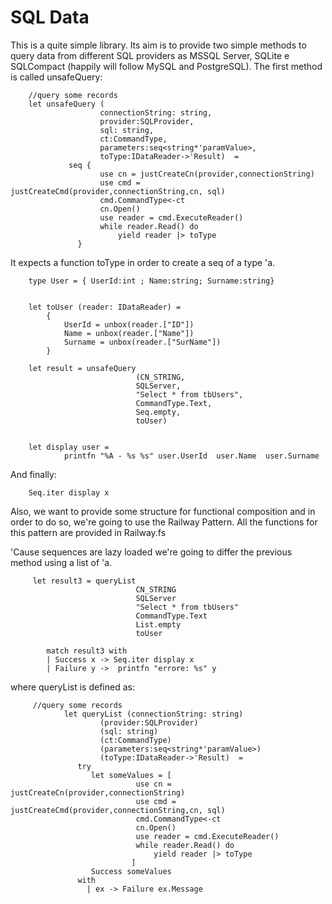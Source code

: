 # SQL Data #

This is a quite simple library. Its aim is to provide two simple methods to query data from different SQL providers as MSSQL Server, SQLite e SQLCompact (happily will follow MySQL and PostgreSQL).
The first method is called unsafeQuery:

        //query some records
        let unsafeQuery (
                        connectionString: string,
                        provider:SQLProvider,
                        sql: string,
                        ct:CommandType,
                        parameters:seq<string*'paramValue>,
                        toType:IDataReader->'Result)  = 
                 seq { 
                        use cn = justCreateCn(provider,connectionString)
                        use cmd = justCreateCmd(provider,connectionString,cn, sql)  
                        cmd.CommandType<-ct 
                        cn.Open()
                        use reader = cmd.ExecuteReader()
                        while reader.Read() do
                            yield reader |> toType
                   }

It expects a function toType in order to create a seq of a type 'a.

		type User = { UserId:int ; Name:string; Surname:string}


		let toUser (reader: IDataReader) =
		    { 
		        UserId = unbox(reader.["ID"])
		        Name = unbox(reader.["Name"])
		        Surname = unbox(reader.["SurName"])
		    } 

		let result = unsafeQuery 
		                        (CN_STRING, 
		                        SQLServer,
		                        "Select * from tbUsers",
		                        CommandType.Text, 
		                        Seq.empty, 
		                        toUser)


	    let display user =
	            printfn "%A - %s %s" user.UserId  user.Name  user.Surname

And finally:

		Seq.iter display x

Also, we want to provide some structure for functional composition and in order to do so, we're going to use the Railway Pattern. All the functions for this pattern are provided in Railway.fs

'Cause sequences are lazy loaded we're going to differ the previous method using a list of 'a.


		 let result3 = queryList 
		                        CN_STRING 
		                        SQLServer 
		                        "Select * from tbUsers" 
		                        CommandType.Text 
		                        List.empty 
		                        toUser
		
		    match result3 with
		    | Success x -> Seq.iter display x
		    | Failure y ->  printfn "errore: %s" y

where queryList is defined as:


		 //query some records
		        let queryList (connectionString: string)
		                (provider:SQLProvider)
		                (sql: string)
		                (ct:CommandType)
		                (parameters:seq<string*'paramValue>)
		                (toType:IDataReader->'Result)  = 
		           try
		              let someValues = [
		                        use cn = justCreateCn(provider,connectionString)
		                        use cmd = justCreateCmd(provider,connectionString,cn, sql)  
		                        cmd.CommandType<-ct 
		                        cn.Open()
		                        use reader = cmd.ExecuteReader()
		                        while reader.Read() do
		                            yield reader |> toType
		                       ]
		              Success someValues
		           with
		             | ex -> Failure ex.Message
